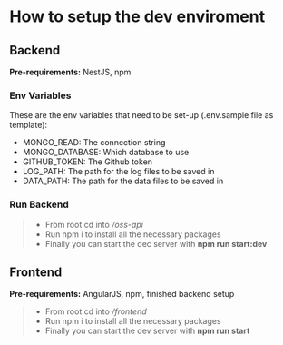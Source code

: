 # How to setup the dev enviroment

## Backend

**Pre-requirements:** NestJS, npm

### Env Variables

These are the env variables that need to be set-up (.env.sample file as template):
- MONGO_READ: The connection string
- MONGO_DATABASE: Which database to use
- GITHUB_TOKEN: The Github token 
- LOG_PATH: The path for the log files to be saved in
- DATA_PATH: The path for the data files to be saved in

### Run Backend

> - From root cd into */oss-api*</br>
> - Run npm i to install all the necessary packages
> - Finally you can start the dec server with **npm run start:dev**

## Frontend

**Pre-requirements:** AngularJS, npm, finished backend setup

> - From root cd into */frontend*</br>
> - Run npm i to install all the necessary packages</br>
> - Finally you can start the dev server with **npm run start**